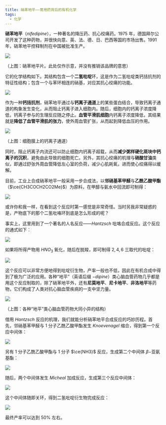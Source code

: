 ```yaml
---
title: 硝苯地平——常用药背后的有机化学
tags:
  - 化学
---
```

**硝苯地平**（$nifedipine$），一种著名的降压药、抗心绞痛药。$1975$ 年，德国拜尔公司开发了这种药物，并很快向意、英、法、德、日、巴西等国的市场出售。$1991$ 年，硝苯地平控释制剂在中国被批准生产。

![](https://cdn.luogu.com.cn/upload/image_hosting/xjen8uf4.png)

（上图：硝苯地平片。此处仅作示意，并没有推销该品牌的意思）

它的化学结构如下。其结构包含一个**二氢吡啶**环，这是作为二氢吡啶类钙拮抗剂的特征性结构；包含一个与苯环相连的硝基，对应其抗心绞痛的功能。

![](https://cdn.luogu.com.cn/upload/image_hosting/w74knnjk.png)

作为一种**钙拮抗剂**，硝苯地平通过与**钙离子通道**上的某些蛋白结合，导致钙离子通道的构象发生变化，从而阻止钙离子进入细胞内。随后，细胞内的钙离子浓度降低，钙离子参与的生理反应随之停止。**血管平滑肌细胞**内钙离子浓度降低，其结果就是**降低了血管平滑肌的张力**，使外周血管扩张，从而起到降低血压的作用。

![](https://cdn.luogu.com.cn/upload/image_hosting/a39gsvg8.png)

（上图：细胞膜上的钙离子通道）

同时，阻止钙离子内流还可以防止细胞内钙离子超载，从而**减少粥样硬化斑块中钙离子的沉积**，避免由此导致的细胞死亡。另外，其抗心绞痛的机理与**硝酸甘油**类似，即通过舒张外周血管降低左心室的负荷，减少心肌耗氧，进而使心绞痛得以缓解。

目前，工业上合成硝苯地平一般采用一步合成法，以**邻硝基苯甲醛**与**乙酰乙酸甲酯**（$\ce{CH3COCH2CO2Me}$）为原料，在甲醇与氨水中回流即可制得：

![](https://cdn.luogu.com.cn/upload/image_hosting/oxvvvn7f.png)

或许你和我一样，在看到这个反应时第一感觉是非常奇怪。当时另我非常疑惑的是，产物底下的那个二氢吡咯环到底是怎么形成的呢？

事实上，这里用到了一个著名的人名反应——$Hantzsch$ 吡咯合成反应。这个反应的通式如下：

![](https://cdn.luogu.com.cn/upload/image_hosting/vka4w2yl.png)

如果将所得产物用 $HNO_{3}$ 氧化，随后在脱羧，即可制得 $2,4,6$ 三取代的吡啶：

![](https://cdn.luogu.com.cn/upload/image_hosting/h6l01iwe.png)

这个反应可以非常方便地得到吡啶衍生物，产率一般也不低，因此在有机合成中得到了极为广泛的应用。各种“地平”（英语后缀 $-dipine$）类心脑血管药物几乎都是用这个反应制取的，除了硝苯地平外，还有**尼莫地平**、**尼卡地平**、**非洛地平**等药物，它们构成了人类对抗心脑血管疾病的一支中坚力量。

![](https://cdn.luogu.com.cn/upload/image_hosting/dnz17nrx.png)

（上图：各种“地平”类心脑血管药物大同小异的结构）

借用 $Hantzsch$ 反应的机理，我们就能分析硝苯地平合成反应的巧妙历程。首先，邻硝基苯甲醛与 $1$ 分子乙酰乙酸甲酯发生 $Knoevenagel$ 缩合，得到第一个反应中间体：

![](https://cdn.luogu.com.cn/upload/image_hosting/t9oacbev.png)

另有 $1$ 分子乙酰乙酸甲酯与 $1$ 分子 $\ce{NH3}$ 反应，生成第二个中间体 $\beta-$亚氨基酯：

![](https://cdn.luogu.com.cn/upload/image_hosting/yxur2kg4.png)

随后，两个中间体发生 $Micheal$ 加成反应，生成第三个反应中间体：

![](https://cdn.luogu.com.cn/upload/image_hosting/pp2bs44p.png)

这个中间体随即关环，得到二氢吡啶衍生物完成反应：

![](https://cdn.luogu.com.cn/upload/image_hosting/ffd29p4l.png)

最终产率可以达到 $50\%$ 左右。